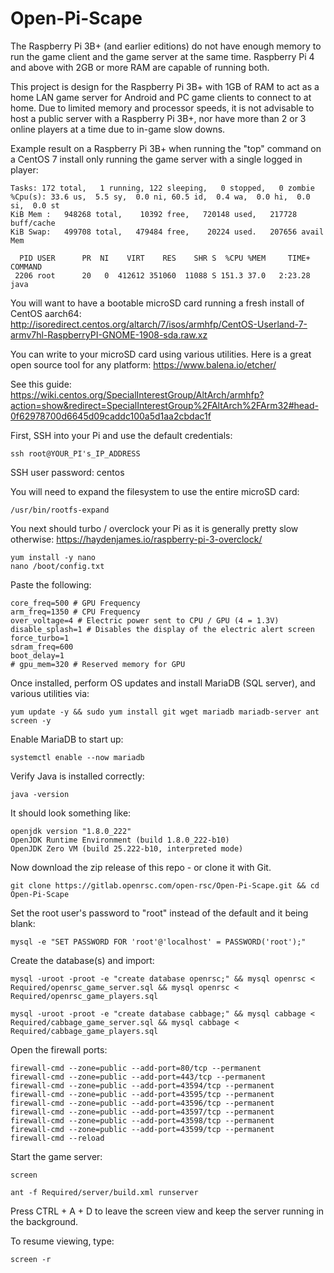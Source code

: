 # Open-Pi-Scape
The Raspberry Pi 3B+ (and earlier editions) do not have enough memory to run the game client and the game server at the same time. Raspberry Pi 4 and above with 2GB or more RAM are capable of running both.

This project is design for the Raspberry Pi 3B+ with 1GB of RAM to act as a home LAN game server for Android and PC game clients to connect to at home. Due to limited memory and processor speeds, it is not advisable to host a public server with a Raspberry Pi 3B+, nor have more than 2 or 3 online players at a time due to in-game slow downs.

Example result on a Raspberry Pi 3B+ when running the "top" command on a CentOS 7 install only running the game server with a single logged in player:
```
Tasks: 172 total,   1 running, 122 sleeping,   0 stopped,   0 zombie
%Cpu(s): 33.6 us,  5.5 sy,  0.0 ni, 60.5 id,  0.4 wa,  0.0 hi,  0.0 si,  0.0 st
KiB Mem :   948268 total,    10392 free,   720148 used,   217728 buff/cache
KiB Swap:   499708 total,   479484 free,    20224 used.   207656 avail Mem 

  PID USER      PR  NI    VIRT    RES    SHR S  %CPU %MEM     TIME+ COMMAND                                                                                                   
 2206 root      20   0  412612 351060  11088 S 151.3 37.0   2:23.28 java  
 ```


You will want to have a bootable microSD card running a fresh install of CentOS aarch64:
http://isoredirect.centos.org/altarch/7/isos/armhfp/CentOS-Userland-7-armv7hl-RaspberryPI-GNOME-1908-sda.raw.xz

You can write to your microSD card using various utilities. Here is a great open source tool for any platform:
https://www.balena.io/etcher/


See this guide:
https://wiki.centos.org/SpecialInterestGroup/AltArch/armhfp?action=show&redirect=SpecialInterestGroup%2FAltArch%2FArm32#head-0f62978700d6645d09caddc100a5d1aa2cbdac1f

First, SSH into your Pi and use the default credentials:
```
ssh root@YOUR_PI's_IP_ADDRESS
```

SSH user password: centos


You will need to expand the filesystem to use the entire microSD card:
```
/usr/bin/rootfs-expand
```

You next should turbo / overclock your Pi as it is generally pretty slow otherwise:
https://haydenjames.io/raspberry-pi-3-overclock/
```
yum install -y nano
nano /boot/config.txt
```

Paste the following:
```
core_freq=500 # GPU Frequency
arm_freq=1350 # CPU Frequency
over_voltage=4 # Electric power sent to CPU / GPU (4 = 1.3V)
disable_splash=1 # Disables the display of the electric alert screen
force_turbo=1
sdram_freq=600
boot_delay=1
# gpu_mem=320 # Reserved memory for GPU
```


Once installed, perform OS updates and install MariaDB (SQL server), and various utilities via:
```
yum update -y && sudo yum install git wget mariadb mariadb-server ant screen -y
```

Enable MariaDB to start up:
```
systemctl enable --now mariadb
```

Verify Java is installed correctly:
```
java -version
```

It should look something like:
```
openjdk version "1.8.0_222"
OpenJDK Runtime Environment (build 1.8.0_222-b10)
OpenJDK Zero VM (build 25.222-b10, interpreted mode)
```

Now download the zip release of this repo - or clone it with Git.
```
git clone https://gitlab.openrsc.com/open-rsc/Open-Pi-Scape.git && cd Open-Pi-Scape
```


Set the root user's password to "root" instead of the default and it being blank:
```
mysql -e "SET PASSWORD FOR 'root'@'localhost' = PASSWORD('root');"
```

Create the database(s) and import:
```
mysql -uroot -proot -e "create database openrsc;" && mysql openrsc < Required/openrsc_game_server.sql && mysql openrsc < Required/openrsc_game_players.sql

mysql -uroot -proot -e "create database cabbage;" && mysql cabbage < Required/cabbage_game_server.sql && mysql cabbage < Required/cabbage_game_players.sql
```

Open the firewall ports:
```
firewall-cmd --zone=public --add-port=80/tcp --permanent
firewall-cmd --zone=public --add-port=443/tcp --permanent
firewall-cmd --zone=public --add-port=43594/tcp --permanent
firewall-cmd --zone=public --add-port=43595/tcp --permanent
firewall-cmd --zone=public --add-port=43596/tcp --permanent
firewall-cmd --zone=public --add-port=43597/tcp --permanent
firewall-cmd --zone=public --add-port=43598/tcp --permanent
firewall-cmd --zone=public --add-port=43599/tcp --permanent
firewall-cmd --reload 
```

Start the game server:
```
screen

ant -f Required/server/build.xml runserver
```

Press CTRL + A + D to leave the screen view and keep the server running in the background.

To resume viewing, type:
```
screen -r
```